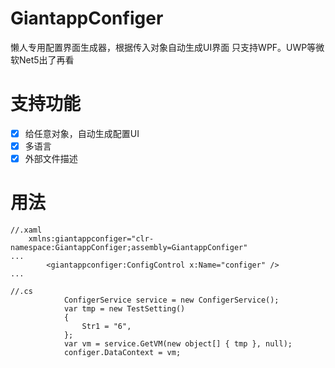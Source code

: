 # GiantappConfiger
懒人专用配置界面生成器，根据传入对象自动生成UI界面
只支持WPF。UWP等微软Net5出了再看

# 支持功能
- [x] 给任意对象，自动生成配置UI
- [x] 多语言
- [x] 外部文件描述

# 用法
```
//.xaml
    xmlns:giantappconfiger="clr-namespace:GiantappConfiger;assembly=GiantappConfiger"
...
        <giantappconfiger:ConfigControl x:Name="configer" />
...

```
```
//.cs
            ConfigerService service = new ConfigerService();
            var tmp = new TestSetting()
            {
                Str1 = "6",
            };
            var vm = service.GetVM(new object[] { tmp }, null);
            configer.DataContext = vm;
```